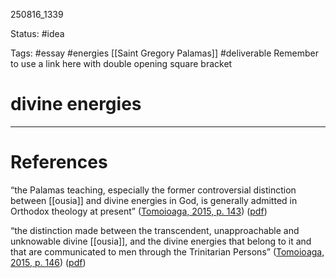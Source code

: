 
250816_1339

Status: #idea

Tags: #essay #energies [[Saint Gregory Palamas]] #deliverable
Remember to use a link here with double opening square bracket
# divine energies


---
# References
“the Palamas teaching, especially the former controversial distinction between [[ousia]] and divine energies in God, is generally admitted in Orthodox theology at present” ([Tomoioaga, 2015, p. 143](zotero://select/library/items/2C8JPAH7)) ([pdf](zotero://open-pdf/library/items/L9BFMVJT?page=2&annotation=GZ74JHJC))

“the distinction made between the transcendent, unapproachable and unknowable divine [[ousia]], and the divine energies that belong to it and that are communicated to men through the Trinitarian Persons” ([Tomoioaga, 2015, p. 146](zotero://select/library/items/2C8JPAH7)) ([pdf](zotero://open-pdf/library/items/L9BFMVJT?page=5&annotation=ZLQHNCDS))